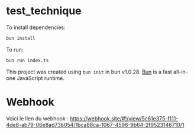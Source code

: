 # test_technique

To install dependencies:

```bash
bun install
```

To run:

```bash
bun run index.ts
```

This project was created using `bun init` in bun v1.0.28. [Bun](https://bun.sh) is a fast all-in-one JavaScript runtime.



# Webhook 

Voici le lien du webhook : https://webhook.site/#!/view/5c61e375-f111-4de8-ab79-06e8ad73b054/1bca88ca-1067-4596-9b64-2f9523146710/1
